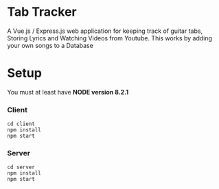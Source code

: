 # Tab Tracker
A Vue.js / Express.js web application for keeping track of guitar tabs, Storing Lyrics and Watching Videos from Youtube.
This works by adding your own songs to a Database

# Setup

You must at least have **NODE version 8.2.1**

### Client
```
cd client
npm install
npm start
```

### Server
```
cd server
npm install
npm start
```
